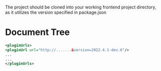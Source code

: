The project should be cloned into your working frontend project directory, as it utilizes the version specified in package.json

# Document Tree
```xml
<pluginUrls>
<pluginUrl url="http://.......&version=2022.4.1-dev.6"/>
...
...
</pluginUrls>
```
